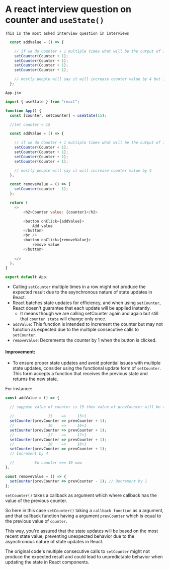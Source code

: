 # A react interview question on counter and `useState()`

```This is the most asked interview question in interviews```

```javascript
  const addValue = () => {

    // if we do Counter + 1 multiple times what will be the output of it.
    setCounter(Counter + 1);
    setCounter(Counter + 1);
    setCounter(Counter + 1);
    setCounter(Counter + 1);

    // mostly people will say it will increase counter value by 4 but it will add 1 only.
  };
```

`App.jsx`
```javascript
import { useState } from "react";

function App() {
  const [counter, setCounter] = useState(15);

  //let counter = 15

  const addValue = () => {

    // if we do Counter + 1 multiple times what will be the output of it.
    setCounter(Counter + 1);
    setCounter(Counter + 1);
    setCounter(Counter + 1);
    setCounter(Counter + 1);

    // mostly people will say it will increase counter value by 4 
  };

  const removeValue = () => {
    setCounter(counter - 1);
  };

  return (
    <>
        <h2>Counter value: {counter}</h2>

        <button onClick={addValue}>
            Add value
        </button>
        <br />
        <button onClick={removeValue}>
            remove value
        </button>
      
    </>
  );
}

export default App;
```

- Calling `setCounter` multiple times in a row might not produce the expected result due to the asynchronous nature of state updates in React.
- React batches state updates for efficiency, and when using `setCounter`, React doesn't guarantee that each update will be applied instantly.
    - It means though we are calling setCounter again and again but still that `counter state` will change only once.
- `addValue`: This function is intended to increment the counter but may not function as expected due to the multiple consecutive calls to `setCounter`.
- `removeValue`: Decrements the counter by 1 when the button is clicked.

#### Improvement:
- To ensure proper state updates and avoid potential issues with multiple state updates, consider using the functional update form of `setCounter`. This form accepts a function that receives the previous state and returns the new state.

For instance:
```javascript
const addValue = () => {

  // suppose value of counter is 15 then value of prevCounter will be also 15

  //               15    =>     15+1
  setCounter(prevCounter => prevCounter + 1); 
  //               16    =>     16+1
  setCounter(prevCounter => prevCounter + 1); 
  //               17    =>     17+1
  setCounter(prevCounter => prevCounter + 1); 
  //               18    =>     18+1
  setCounter(prevCounter => prevCounter + 1); 
  // Increment by 4

  //         So counter === 19 now
};

const removeValue = () => {
  setCounter(prevCounter => prevCounter - 1); // Decrement by 1
};
```

`setCounter()` takes a callback as argument which where callback has the value of the previous counter. 

So here in this case `setCounter()` taking a `callback function` as a argument, and that callback function having a argument `prevCounter` which is equal to the previous value of `counter`.

This way, you're assured that the state updates will be based on the most recent state value, preventing unexpected behavior due to the asynchronous nature of state updates in React.

The original code's multiple consecutive calls to `setCounter` might not produce the expected result and could lead to unpredictable behavior when updating the state in React components.